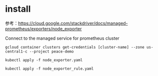 # install
参考：https://cloud.google.com/stackdriver/docs/managed-prometheus/exporters/node_exporter

Connect to the managed service for prometheus cluster
```
gcloud container clusters get-credentials [cluster-name] --zone us-central1-c --project peace-demo
```

```
kubectl apply -f node_exporter.yaml
```

```
kubectl apply -f node_exporter_rule.yaml
```